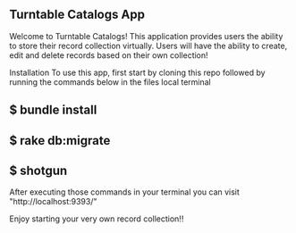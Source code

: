 
Turntable Catalogs App
-
Welcome to Turntable Catalogs! This application provides users the ability to store their record collection virtually.
Users will have the ability to create, edit and delete records based on their own collection!

Installation
To use this app, first start by cloning this repo
followed by running the commands below in the files local terminal

$ bundle install
-
$ rake db:migrate
-
$ shotgun
-

After executing those commands in your terminal you can visit "http://localhost:9393/"

Enjoy starting your very own record collection!!